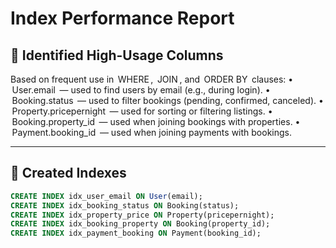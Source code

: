 # Index Performance Report

## 🔹 Identified High-Usage Columns
Based on frequent use in ⁠ WHERE ⁠, ⁠ JOIN ⁠, and ⁠ ORDER BY ⁠ clauses:
•⁠  ⁠⁠ User.email ⁠ — used to find users by email (e.g., during login).
•⁠  ⁠⁠ Booking.status ⁠ — used to filter bookings (pending, confirmed, canceled).
•⁠  ⁠⁠ Property.pricepernight ⁠ — used for sorting or filtering listings.
•⁠  ⁠⁠ Booking.property_id ⁠ — used when joining bookings with properties.
•⁠  ⁠⁠ Payment.booking_id ⁠ — used when joining payments with bookings.

---

## 🔹 Created Indexes
```sql
CREATE INDEX idx_user_email ON User(email);
CREATE INDEX idx_booking_status ON Booking(status);
CREATE INDEX idx_property_price ON Property(pricepernight);
CREATE INDEX idx_booking_property ON Booking(property_id);
CREATE INDEX idx_payment_booking ON Payment(booking_id);

